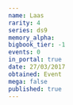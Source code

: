 ```yaml
---
name: Laas
rarity: 4
series: ds9
memory_alpha:
bigbook_tier: -1
events: 0
in_portal: true
date: 27/03/2017
obtained: Event
mega: false
published: true
---
```



